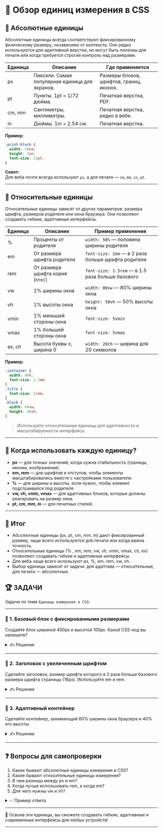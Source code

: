 # 📌 Обзор единиц измерения в CSS

## 🔹 Абсолютные единицы

Абсолютные единицы всегда соответствуют фиксированному физическому размеру, независимо от контекста. Они редко используются для адаптивной верстки, но могут быть полезны для печати или когда требуется строгий контроль над размерами.

| Единица | Описание | Где применяется |
|---------|----------|----------------|
| px      | Пиксели. Самая популярная единица для экранов. | Размеры блоков, шрифтов, границ, иконок. |
| pt      | Пункты. 1pt = 1/72 дюйма. | Печатная верстка, PDF. |
| cm, mm  | Сантиметры, миллиметры. | Печатная верстка, редко в вебе. |
| in      | Дюймы. 1in = 2.54 см. | Печатная верстка. |

**Пример:**
```css
.print-block {
  width: 10cm;
  height: 3in;
  font-size: 12pt;
}
```

**Совет:**  
Для веба почти всегда используют `px`, а для печати — `cm`, `mm`, `in`, `pt`.

---

## 🔹 Относительные единицы

Относительные единицы зависят от других параметров: размера шрифта, размеров родителя или окна браузера. Они позволяют создавать гибкие, адаптивные интерфейсы.

| Единица | Описание | Пример применения |
|---------|----------|-------------------|
| %       | Проценты от родителя | `width: 50%` — половина ширины родителя |
| em      | От размера шрифта родителя | `font-size: 2em` — в 2 раза больше шрифта родителя |
| rem     | От размера шрифта корня (`html`) | `font-size: 1.5rem` — в 1.5 раза больше базового |
| vw      | 1% ширины окна | `width: 80vw` — 80% ширины окна |
| vh      | 1% высоты окна | `height: 50vh` — 50% высоты окна |
| vmin    | 1% меньшей стороны окна | `font-size: 5vmin` |
| vmax    | 1% большей стороны окна | `font-size: 5vmax` |
| ex, ch  | Высота буквы x, ширина 0 | `width: 20ch` — ширина для 20 символов |

**Пример:**
```css
.container {
  width: 80%;
  font-size: 1.2em;
}
.title {
  font-size: 2rem;
}
.block {
  width: 60vw;
  height: 40vh;
}
```

> Используйте относительные единицы для адаптивности и масштабируемости интерфейса.

---

## 🔹 Когда использовать каждую единицу?

- **px** — для точных значений, когда нужна стабильность (границы, иконки, изображения).
- **em, rem** — для шрифтов и отступов, чтобы элементы масштабировались вместе с настройками пользователя.
- **%** — для ширины и высоты, если нужно, чтобы элемент подстраивался под родителя.
- **vw, vh, vmin, vmax** — для адаптивных блоков, которые должны реагировать на размер окна.
- **pt, cm, mm, in** — для печатных стилей.

---

## 🎯 Итог

- Абсолютные единицы (px, pt, cm, mm, in) дают фиксированный размер, чаще всего используются для печати или когда важна точность.
- Относительные единицы (% , em, rem, vw, vh, vmin, vmax, ch, ex) позволяют создавать гибкие и адаптивные интерфейсы.
- Для веба чаще всего используют px, %, em, rem, vw, vh.
- Выбор единицы зависит от задачи: для адаптива — относительные, для печати — абсолютные.

## 🏆 ЗАДАЧИ

Задачи по теме `Единицы измерения в CSS`:

---

### 📌 1. Базовый блок с фиксированными размерами
Создайте блок шириной 400px и высотой 100px. Какой CSS-код вы напишете?

<details>
<summary>✍ Решение</summary>

```css
.block {
  width: 400px;
  height: 100px;
}
```
</details>

---

### 📌 2. Заголовок с увеличенным шрифтом
Сделайте заголовок, размер шрифта которого в 2 раза больше базового размера шрифта страницы (16px). Используйте em и rem.

<details>
<summary>✍ Решение</summary>

```css
.title-em {
  font-size: 2em;
}
.title-rem {
  font-size: 2rem;
}
```
</details>

---

### 📌 3. Адаптивный контейнер
Сделайте контейнер, занимающий 60% ширины окна браузера и 40% его высоты.

<details>
<summary>✍ Решение</summary>

```css
.container {
  width: 60vw;
  height: 40vh;
}
```
</details>

---

## ❓ Вопросы для самопроверки

1. Какие бывают абсолютные единицы измерения в CSS?
2. Какие бывают относительные единицы измерения?
3. В чем разница между px и em?
4. Когда лучше использовать rem, а когда em?
5. Для чего нужны vw и vh?

<details>
<summary>✅ Пример ответа</summary>

1. Абсолютные: px, pt, cm, mm, in — всегда фиксированы, не зависят от контекста.
2. Относительные: %, em, rem, vw, vh, vmin, vmax, ch, ex — зависят от родителя, окна или шрифта.
3. px — фиксированный размер, em — зависит от размера шрифта родителя.
4. rem — для глобальных размеров (от корня), em — для вложенных элементов (от родителя).
5. vw и vh позволяют задавать размеры относительно ширины и высоты окна браузера, что удобно для адаптивной верстки.

</details>

---

🎉 Освоив эти единицы, вы сможете создавать гибкие, адаптивные и современные интерфейсы для любых устройств! 

---